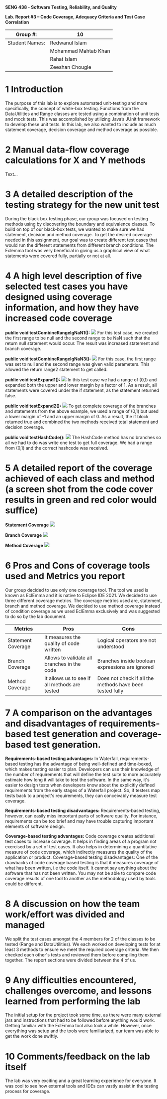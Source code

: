 **SENG 438 - Software Testing, Reliability, and Quality**

**Lab. Report #3 – Code Coverage, Adequacy Criteria and Test Case Correlation**

| Group \#:      |  10   |
| -------------- | --- |
| Student Names: | Redwanul Islam    |
|                | Mohammad Mahtab Khan    |
|                | Rahat Islam    |
|                | Zeeshan Chougle    |

# 1 Introduction

The purpose of this lab is to explore automated unit-testing and more specifically, the concept of white-box testing. Functions from the DataUtilities and Range classes are tested using a combination of unit tests and mock tests. This was accomplished by utilizing Java’s JUnit framework to develop these unit tests. In this lab, we also wanted to include as much statement coverage, decision coverage and method coverage as possible.

# 2 Manual data-flow coverage calculations for X and Y methods

Text…

# 3 A detailed description of the testing strategy for the new unit test

During the black box testing phase, our group was focused on testing methods using by discovering the boundary and equivalence classes. To build on top of our black-box tests, we wanted to make sure we had statement, decision and method coverage. To get the desired coverage needed in this assignment, our goal was to create different test cases that would run the different statements from different branch conditions. The Eclemma tool was very beneficial in giving us a graphical view of what statements were covered fully, partially or not at all.

# 4 A high level description of five selected test cases you have designed using coverage information, and how they have increased code coverage

**public void testCombineRangeIgNaN1():**
![](imgs/1.JPG)
For this test case, we created the first range to be null and the second range to be NaN such that the return null statement would occur. The result was increased statement and branch coverage.
  
**public void testCombineRangeIgNaN3():**
![](imgs/2.JPG)
For this case, the first range was set to null and the second range was given valid parameters. This allowed the return range2 statement to get called.

**public void testExpand1():**
![](imgs/3.JPG)
In this test case we had a range of (0,1) and expanded both the upper and lower margin by a factor of 1. As a result, all statements were covered under the if statement, as the statement returned false.
  
**public void testExpand2():**
![](imgs/4.JPG)
To get complete coverage of the branches and statements from the above example, we used a range of (0,1) but used a lower margin of -1 and an upper margin of 0. As a result, the if block returned true and combined the two methods received total statement and decision coverage.
  
**public void testHashCode():**
![](imgs/5.JPG)
The HashCode method has no branches so all we had to do was write one test to get full coverage. We had a range from (0,1) and the correct hashcode was received.

# 5 A detailed report of the coverage achieved of each class and method (a screen shot from the code cover results in green and red color would suffice)

**Statement Coverage**
![](imgs/6.JPG)

**Branch Coverage**
![](imgs/7.JPG)

**Method Coverage**
![](imgs/7.JPG)

# 6 Pros and Cons of coverage tools used and Metrics you report

Our group decided to use only one coverage tool. The tool we used is known as EclEmma and it is native to Eclipse IDE 2021. We decided to use three different coverage metrics. The coverage metrics used are, statement, branch and method coverage. We decided to use method coverage instead of condition coverage as we used EclEmma exclusively and was suggested to do so by the lab document.

| Metrics        |        Pros      |      Cons      |
| -------------- | ---------------- | -------------- |
| Statement Coverage | It measures the quality of code written    |  Logical operators are not understood |
| Branch Coverage              | Allows to validate all branches in the code    | Branches inside boolean expressions are ignored |
| Method Coverage               |  It allows us to see if all methods are tested    | Does not check if all the methods have been tested fully |

# 7 A comparison on the advantages and disadvantages of requirements-based test generation and coverage-based test generation.

**Requirements-based testing advantages:**
In Waterfall, requirements-based testing has the advantage of being well-defined and time-boxed, which makes testing easier to plan. Developers can use their knowledge of the number of requirements that will define the test suite to more accurately estimate how long it will take to test the software. In the same way, it's easier to design tests when developers know about the explicitly defined requirements from the early stages of a Waterfall project. So, if testers map tests back to a project's requirements, they can conceivably measure test coverage.
 
 
**Requirements-based testing disadvantages:**
Requirements-based testing, however, can easily miss important parts of software quality. For instance, requirements can be too brief and may have trouble capturing important elements of software design.

**Coverage-based testing advantages:**
Code coverage creates additional test cases to increase coverage. It helps in finding areas of a program not exercised by a set of test cases. It also helps in determining a quantitative measure of code coverage, which indirectly measures the quality of the application or product.
Coverage-based testing disadvantages:
One of the drawbacks of code coverage based testing is that it measures coverage of what has been written, i.e the code itself. It cannot say anything about the software that has not been written. You may not be able to compare code coverage results of one tool to another as the methodology used by tools could be different.

# 8 A discussion on how the team work/effort was divided and managed

We split the test cases amongst the 4 members for 2 of the classes to be tested (Range and DataUtilities). We each worked on developing tests for at least 3 methods to ensure we meet the required coverage criteria. We then checked each other's tests and reviewed them before compiling them together. The report sections were divided between the 4 of us.

# 9 Any difficulties encountered, challenges overcome, and lessons learned from performing the lab

The initial setup for the project took some time, as there were many external jars and instructions that had to be followed before anything would work. Getting familiar with the EclEmma tool also took a while. However, once everything was setup and the tools were familiarized, our team was able to get the work done swiftly.

# 10 Comments/feedback on the lab itself

The lab was very exciting and a great learning experience for everyone. It was cool to see how external tools and IDEs can vastly assist in the testing process for coverage.
